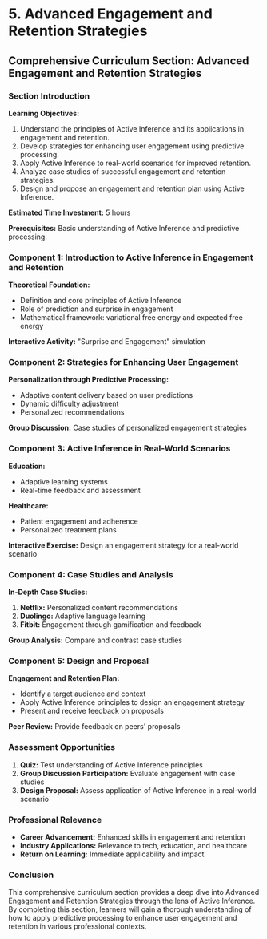 # 5. Advanced Engagement and Retention Strategies

## Comprehensive Curriculum Section: Advanced Engagement and Retention Strategies

### Section Introduction

**Learning Objectives:**

1. Understand the principles of Active Inference and its applications in engagement and retention.
2. Develop strategies for enhancing user engagement using predictive processing.
3. Apply Active Inference to real-world scenarios for improved retention.
4. Analyze case studies of successful engagement and retention strategies.
5. Design and propose an engagement and retention plan using Active Inference.

**Estimated Time Investment:** 5 hours

**Prerequisites:** Basic understanding of Active Inference and predictive processing.

### Component 1: Introduction to Active Inference in Engagement and Retention

**Theoretical Foundation:**

- Definition and core principles of Active Inference
- Role of prediction and surprise in engagement
- Mathematical framework: variational free energy and expected free energy

**Interactive Activity:** "Surprise and Engagement" simulation

### Component 2: Strategies for Enhancing User Engagement

**Personalization through Predictive Processing:**

- Adaptive content delivery based on user predictions
- Dynamic difficulty adjustment
- Personalized recommendations

**Group Discussion:** Case studies of personalized engagement strategies

### Component 3: Active Inference in Real-World Scenarios

**Education:**

- Adaptive learning systems
- Real-time feedback and assessment

**Healthcare:**

- Patient engagement and adherence
- Personalized treatment plans

**Interactive Exercise:** Design an engagement strategy for a real-world scenario

### Component 4: Case Studies and Analysis

**In-Depth Case Studies:**

1. **Netflix:** Personalized content recommendations
2. **Duolingo:** Adaptive language learning
3. **Fitbit:** Engagement through gamification and feedback

**Group Analysis:** Compare and contrast case studies

### Component 5: Design and Proposal

**Engagement and Retention Plan:**

- Identify a target audience and context
- Apply Active Inference principles to design an engagement strategy
- Present and receive feedback on proposals

**Peer Review:** Provide feedback on peers' proposals

### Assessment Opportunities

1. **Quiz:** Test understanding of Active Inference principles
2. **Group Discussion Participation:** Evaluate engagement with case studies
3. **Design Proposal:** Assess application of Active Inference in a real-world scenario

### Professional Relevance

- **Career Advancement:** Enhanced skills in engagement and retention
- **Industry Applications:** Relevance to tech, education, and healthcare
- **Return on Learning:** Immediate applicability and impact

### Conclusion

This comprehensive curriculum section provides a deep dive into Advanced Engagement and Retention Strategies through the lens of Active Inference. By completing this section, learners will gain a thorough understanding of how to apply predictive processing to enhance user engagement and retention in various professional contexts.
